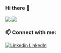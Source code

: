 ### Hi there 👋

<!--
**jpascas/jpascas** is a ✨ _special_ ✨ repository because its `README.md` (this file) appears on your GitHub profile.

Here are some ideas to get you started:

- 🔭 I’m currently working on ...
- 🌱 I’m currently learning ...
- 👯 I’m looking to collaborate on ...
- 🤔 I’m looking for help with ...
- 💬 Ask me about ...
- 📫 How to reach me: ...
- 😄 Pronouns: ...
- ⚡ Fun fact: ...
-->

<a href="https://github.com/becketth/github-readme-stats">
  <img align="center" src="https://github-readme-stats.vercel.app/api?username=jpascas&show_icons=true&theme=algolia" />
</a>

<a href="https://github.com/becketth/convoychat">
  <img align="center" src="https://github-readme-stats.vercel.app/api/top-langs/?username=jpascas&layout=compact&langs_count=8&theme=algolia" />
</a>

### 📫 Connect with me:

[![Linkedin](https://i.stack.imgur.com/gVE0j.png) LinkedIn](https://www.linkedin.com/in/jpassalacqua)


